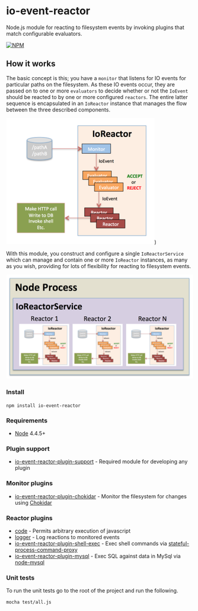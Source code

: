 # io-event-reactor

Node.js module for reacting to filesystem events by invoking plugins that match configurable evaluators.

[![NPM](https://nodei.co/npm/io-event-reactor.png?downloads=true&downloadRank=true&stars=true)](https://nodei.co/npm/io-event-reactor/)

## How it works

The basic concept is this; you have a `monitor` that listens for IO events for particular paths
on the filesystem. As these IO events occur, they are passed on to one or more `evaluators` to
decide whether or not the `IoEvent` should be reacted to by one or more configured `reactors`.
The entire latter sequence is encapsulated in an `IoReactor` instance that manages the flow
between the three described components.

<img src="docs/diag1.png" width="400"/>)

With this module, you construct and configure a single `IoReactorService` which can manage and contain
one or more `IoReactor` instances, as many as you wish, providing for lots of flexibility for reacting to filesystem events.

<img src="docs/diag2.png" width="600"/>


### Install

`npm install io-event-reactor`

### Requirements

* [Node](https://nodejs.org/en/) 4.4.5+

### Plugin support
* [io-event-reactor-plugin-support](https://github.com/bitsofinfo/io-event-reactor-plugin-support) - Required module for developing any plugin

### Monitor plugins
* [io-event-reactor-plugin-chokidar](https://github.com/bitsofinfo/io-event-reactor-plugin-chokidar) - Monitor the filesystem for changes using [Chokidar](https://github.com/paulmillr/chokidar)

### Reactor plugins
* [code](default_plugins/code) - Permits arbitrary execution of javascript
* [logger](default_plugins/logger) - Log reactions to monitored events
* [io-event-reactor-plugin-shell-exec](https://github.com/bitsofinfo/io-event-reactor-plugin-shell-exec) - Exec shell commands via [stateful-process-command-proxy](https://github.com/bitsofinfo/stateful-process-command-proxy)
* [io-event-reactor-plugin-mysql](https://github.com/bitsofinfo/io-event-reactor-plugin-mysql) - Exec SQL against data in MySql via [node-mysql](https://github.com/felixge/node-mysql)


### Unit tests

To run the unit tests go to the root of the project and run the following.

```
mocha test/all.js
```

